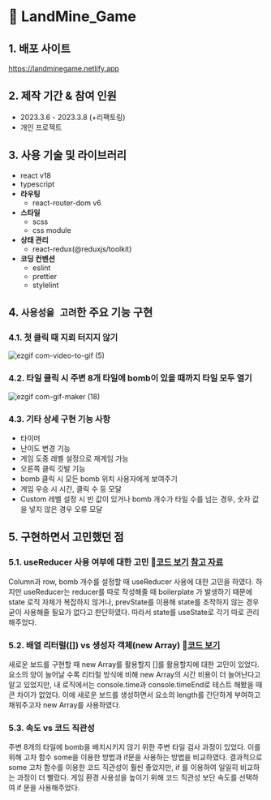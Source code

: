 # :pushpin: LandMine_Game

## 1. 배포 사이트
https://landminegame.netlify.app

## 2. 제작 기간 & 참여 인원
- 2023.3.6 - 2023.3.8 (+리팩토링)
- 개인 프로젝트

## 3. 사용 기술 및 라이브러리
- react v18
- typescript
- **라우팅**
  - react-router-dom v6
- **스타일**
   - scss
   - css module
- **상태 관리**
   - react-redux(@reduxjs/toolkit)
- **코딩 컨벤션**
   - eslint
   - prettier
   - stylelint

## 4. `사용성을 고려`한 주요 기능 구현
### 4.1. 첫 클릭 때 지뢰 터지지 않기
![ezgif com-video-to-gif (5)](https://github.com/han-byul-yang/Removal_Game/assets/67466789/a3133dcf-ee6b-4086-9af5-5cf094f6263c)

### 4.2. 타일 클릭 시 주변 8개 타일에 bomb이 있을 때까지 타일 모두 열기
![ezgif com-gif-maker (18)](https://github.com/han-byul-yang/Removal_Game/assets/67466789/8f547644-7a52-48ef-b56a-3ed0b1cfebc8)

### 4.3. 기타 상세 구현 기능 사항
- 타이머
- 난이도 변경 기능
- 게임 도중 레벨 설정으로 재게임 가능
- 오른쪽 클릭 깃발 기능
- bomb 클릭 시 모든 bomb 위치 사용자에게 보여주기
- 게임 우승 시 시간, 클릭 수 등 모달
- Custom 레벨 설정 시 빈 값이 있거나 bomb 개수가 타일 수를 넘는 경우, 숫자 값을 넣지 않은 경우 오류 모달

## 5. 구현하면서 고민했던 점
### 5.1. useReducer 사용 여부에 대한 고민 :round_pushpin:[코드 보기](https://github.com/han-byul-yang/Removal_Game/blob/805f69c13e2a8e2c84febd3b0e83a6f90323a41c/src/components/Modal/LevelCustomModal/index.tsx#L22) [참고 자료](https://www.zigae.com/state-vs-reducer/)
Column과 row, bomb 개수를 설정할 때 useReducer 사용에 대한 고민을 하였다. 하지만 useReducer는 reducer를 따로 작성해줄 때 boilerplate 가 발생하기 때문에 state 로직 자체가 복잡하지 않거나, prevState를 이용해 state를 조작하지 않는 경우 굳이 사용해줄 필요가 없다고 판단하였다. 따라서 state를 useState로 각기 따로 관리해주었다. 

### 5.2. 배열 리터럴([]) vs 생성자 객체(new Array) :round_pushpin:[코드 보기](https://github.com/han-byul-yang/Removal_Game/blob/805f69c13e2a8e2c84febd3b0e83a6f90323a41c/src/utils/makeGameBoard.ts#L6)
새로운 보드를 구현할 때 new Array를 활용할지 []를 활용할지에 대한 고민이 있었다. 요소의 양이 늘어날 수록 리터럴 방식에 비해 new Array의 시간 비용이 더 늘어난다고 알고 있었지만, 내 로직에서는 console.time과 console.timeEnd로 테스트 해봤을 때 큰 차이가 없었다. 이에 새로운 보드를 생성하면서 요소의 length를 간단하게 부여하고 채워주고자 new Array를 사용하였다. 

### 5.3. 속도 vs 코드 직관성
주변 8개의 타일에 bomb을 배치시키지 않기 위한 주변 타일 검사 과정이 있었다. 이를 위해 고차 함수 some을 이용한 방법과 if문을 사용하는 방법을 비교하였다. 결과적으로 some 고차 함수를 이용한 코드 직관성이 훨씬 좋았지만, if 를 이용하여 일일히 비교하는 과정이 더 빨랐다. 게임 환경 사용성을 높이기 위해 코드 직관성 보단 속도를 선택하여 if 문을 사용해주었다.
